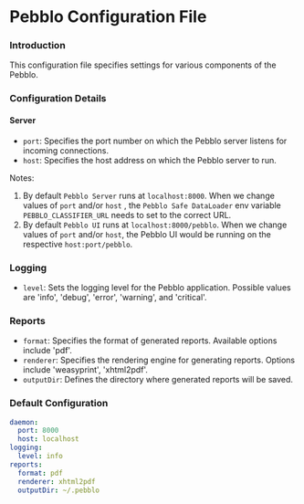 # Pebblo Configuration File

### Introduction

This configuration file specifies settings for various components of the Pebblo.

### Configuration Details

#### Server

- `port`: Specifies the port number on which the Pebblo server listens for incoming connections.
- `host`: Specifies the host address on which the Pebblo server to run.

Notes:
1. By default `Pebblo Server` runs at `localhost:8000`. When we change values of `port` and/or `host` , the `Pebblo Safe DataLoader` env variable `PEBBLO_CLASSIFIER_URL` needs to set to the correct URL.
2. By default `Pebblo UI` runs at `localhost:8000/pebblo`. When we change values of `port` and/or `host`, the Pebblo UI would be running on the respective `host:port/pebblo`.

### Logging

- `level`: Sets the logging level for the Pebblo application. Possible values are 'info', 'debug', 'error', 'warning', and 'critical'.

### Reports

- `format`: Specifies the format of generated reports. Available options include 'pdf'.
- `renderer`: Specifies the rendering engine for generating reports. Options include 'weasyprint', 'xhtml2pdf'.
- `outputDir`: Defines the directory where generated reports will be saved.

### Default Configuration

```yaml
daemon:
  port: 8000
  host: localhost
logging:
  level: info
reports:
  format: pdf
  renderer: xhtml2pdf
  outputDir: ~/.pebblo

```